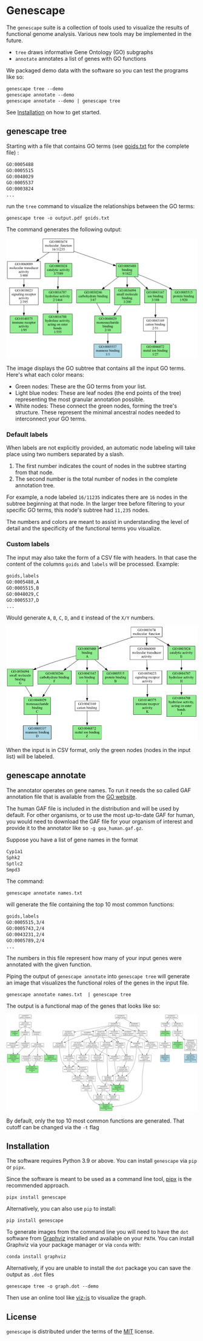 # Genescape

The `genescape` suite is a collection of tools used to visualize the results of functional genome analysis. Various new tools may be implemented in the future.

* `tree` draws informative Gene Ontology (GO) subgraphs
* `annotate` annotates a list of genes with GO functions

We packaged demo data with the software so you can test the programs like so:

```console
genescape tree --demo
genescape annotate --demo
genescape annotate --demo | genescape tree
```

See [Installation](#installation) on how to get started.

## genescape tree

Starting with a file that contains GO terms (see [goids.txt](src/genescape/data/goids.txt) for the complete file)
:

```
GO:0005488
GO:0005515
GO:0048029
GO:0005537
GO:0003824
...
```

run the `tree` command to visualize the relationships between the GO terms:

```console
genescape tree -o output.pdf goids.txt 
```

The command generates the following output:

![Example output](docs/images/demo.png)

The image displays the GO subtree that contains all the input GO terms. Here's what each color means:

* Green nodes: These are the GO terms from your list.
* Light blue nodes: These are leaf nodes (the end points of the tree) representing the most granular annotation possible.
* White nodes: These connect the green nodes, forming the tree's structure. These represent the minimal ancestral nodes needed to interconnect your GO terms.

### Default labels

When labels are not explicitly provided, an automatic node labeling will take place using two numbers separated by a slash.

1. The first number indicates the count of nodes in the subtree starting from that node.
2. The second number is the total number of nodes in the complete annotation tree. 

For example, a node labeled `16/11235` indicates there are `16` nodes in the subtree beginning at that node. In the larger tree before filtering to your specific GO terms, this node's subtree had `11,235` nodes. 

The numbers and colors are meant to assist in understanding the level of detail and the specificity of the functional terms you visualize.

### Custom labels

The input may also take the form of a CSV file with headers. In that case the content of the columns `goids` and `labels` will be processed. Example:

```
goids,labels
GO:0005488,A
GO:0005515,B
GO:0048029,C
GO:0005537,D
...
```

Would generate `A`, `B`, `C`, `D`, and `E` instead of the `X/Y` numbers.  


![Example output with labels](docs/images/demo-labels.png)

When the input is in CSV format, only the green nodes (nodes in the input list) will be labeled.

## genescape annotate

The annotator operates on gene names. To run it needs the so called GAF annotation file that is available from the [GO website](http://current.geneontology.org/annotations/). 

The human GAF file is included in the distribution and will be used by default. For other organisms, or to use the most up-to-date GAF for human, you would need to download the GAF file for your organism of interest and provide it to the annotator like so `-g goa_human.gaf.gz`.

Suppose you have a list of gene names in the format

```
Cyp1a1
Sphk2
Sptlc2
Smpd3
```

The command:

```console
genescape annotate names.txt 
```

will generate the file containing the top 10 most common functions:

```
goids,labels
GO:0005515,3/4
GO:0005743,2/4
GO:0043231,2/4
GO:0005789,2/4
...
```

The numbers in this file represent how many of your input genes were annotated with the given function. 

Piping the output of `genescape annotate` into `genescape tree` will generate an image that visualizes the functional roles of the genes in the input file.

```console
genescape annotate names.txt  | genescape tree
```


The output is a functional map of the genes that looks like so:

![Example output with labels](docs/images/genelist.png)

By default, only the top 10 most common functions are generated. That cutoff can be changed via the `-t` flag

## Installation

The software requires Python 3.9 or above. You can install `genescape` via `pip` or `pipx`.

Since the software is meant to be used as a command line tool, [pipx][pipx] is the recommended approach. 

```console
pipx install genescape
```

Alternatively, you can also use `pip` to install:

```console
pip install genescape
```

[pipx]: https://pipx.pypa.io/stable/

To generate images from the command line you will need to have the `dot` software from [Graphviz](https://graphviz.org/) installed and available on your `PATH`. You can install Graphviz via your package manager or via `conda` with:

```console  
conda install graphviz
```

Alternatively, if you are unable to install the `dot` package you can save the output as `.dot` files 

```console
genescape tree -o graph.dot --demo
```

Then use an online tool like [viz-js](http://viz-js.com/) to visualize the graph.

## License

`genescape` is distributed under the terms of the [MIT](https://spdx.org/licenses/MIT.html) license.
